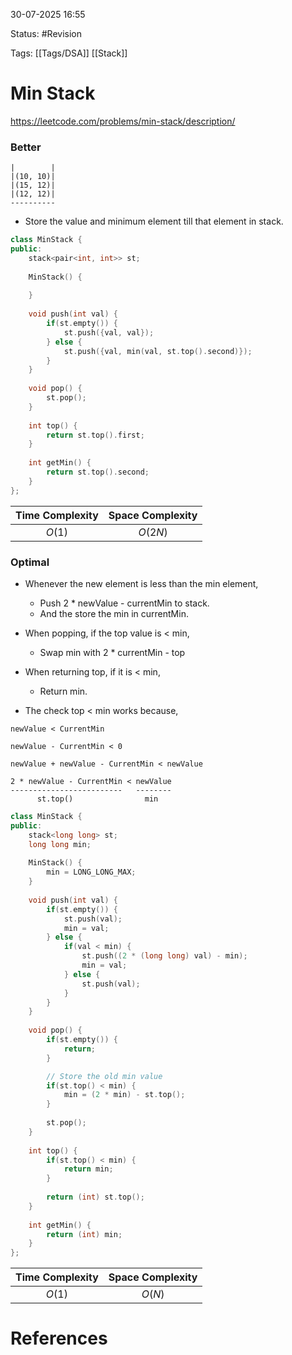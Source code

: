 30-07-2025  16:55

Status: #Revision 

Tags: [[Tags/DSA]] [[Stack]]

# Min Stack

https://leetcode.com/problems/min-stack/description/

### Better

```
|        |
|(10, 10)|
|(15, 12)|
|(12, 12)|
----------
```

- Store the value and minimum element till that element in stack.

```cpp
class MinStack {
public:
    stack<pair<int, int>> st;
	
    MinStack() {
        
    }
    
    void push(int val) {
        if(st.empty()) {
            st.push({val, val});
        } else {
            st.push({val, min(val, st.top().second)});
        }
    }
    
    void pop() {
        st.pop();
    }
    
    int top() {
        return st.top().first;
    }
    
    int getMin() {
        return st.top().second;
    }
};
```


| **Time Complexity** | **Space Complexity** |
| :-----------------: | :------------------: |
|       $O(1)$        |       $O(2N)$        |


### Optimal

- Whenever the new element is less than the min element,
	- Push 2 * newValue - currentMin to stack.
	- And the store the min in currentMin.
- When popping, if the top value is < min,
	- Swap min with 2 * currentMin - top
- When returning top, if it is < min,
	- Return min.


- The check top < min works because,
```
newValue < CurrentMin

newValue - CurrentMin < 0

newValue + newValue - CurrentMin < newValue

2 * newValue - CurrentMin < newValue
-------------------------   --------
      st.top()                min
```

```cpp
class MinStack {
public:
    stack<long long> st;
    long long min;
	
    MinStack() {
        min = LONG_LONG_MAX;
    }
    
    void push(int val) {
        if(st.empty()) {
            st.push(val);
            min = val;
        } else {
            if(val < min) {
                st.push((2 * (long long) val) - min);
                min = val;
            } else {
                st.push(val);
            }
        }
    }
    
    void pop() {
        if(st.empty()) {
            return;
        }

		// Store the old min value
        if(st.top() < min) {
            min = (2 * min) - st.top();
        }
		
        st.pop();
    }
    
    int top() {
        if(st.top() < min) {
            return min;
        }
		
        return (int) st.top();
    }
    
    int getMin() {
        return (int) min;
    }
};
```

| **Time Complexity** | **Space Complexity** |
| :-----------------: | :------------------: |
|       $O(1)$        |        $O(N)$        |





# References